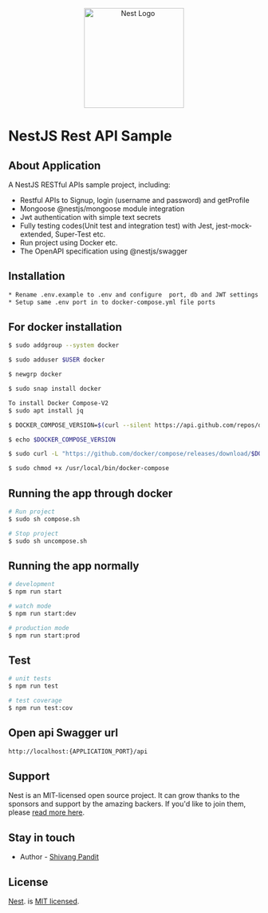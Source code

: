 <p align="center">
  <a href="http://nestjs.com/" target="blank"><img src="https://nestjs.com/img/logo-small.svg" width="200" alt="Nest Logo" /></a>
</p>

# NestJS Rest API Sample
## About Application
A NestJS RESTful APIs sample project, including:

* Restful APIs to Signup, login (username and password) and getProfile
* Mongoose @nestjs/mongoose module integration 
* Jwt authentication with simple text secrets
* Fully testing codes(Unit test and integration test) with Jest, jest-mock-extended, Super-Test etc.
* Run project using Docker etc.
* The OpenAPI specification using @nestjs/swagger

## Installation

```bash
* Rename .env.example to .env and configure  port, db and JWT settings
* Setup same .env port in to docker-compose.yml file ports 
```

## For docker installation

```bash
$ sudo addgroup --system docker

$ sudo adduser $USER docker

$ newgrp docker

$ sudo snap install docker

To install Docker Compose-V2
$ sudo apt install jq

$ DOCKER_COMPOSE_VERSION=$(curl --silent https://api.github.com/repos/docker/compose/releases/latest | jq .name -r)

$ echo $DOCKER_COMPOSE_VERSION

$ sudo curl -L "https://github.com/docker/compose/releases/download/$DOCKER_COMPOSE_VERSION/docker-compose-$(uname -s)-$(uname -m)" -o /usr/local/bin/docker-compose

$ sudo chmod +x /usr/local/bin/docker-compose
```

## Running the app through docker

```bash
# Run project
$ sudo sh compose.sh

# Stop project
$ sudo sh uncompose.sh

```

## Running the app normally

```bash
# development
$ npm run start

# watch mode
$ npm run start:dev

# production mode
$ npm run start:prod
```

## Test

```bash
# unit tests
$ npm run test

# test coverage
$ npm run test:cov
```

## Open api Swagger url
```bash
http://localhost:{APPLICATION_PORT}/api
```

## Support

Nest is an MIT-licensed open source project. It can grow thanks to the sponsors and support by the amazing backers. If you'd like to join them, please [read more here](https://docs.nestjs.com/support).

## Stay in touch

- Author - [Shivang Pandit](https://www.linkedin.com/in/shivang-pandit)

## License

[Nest](https://docs.nestjs.com/support). is [MIT licensed](LICENSE).
